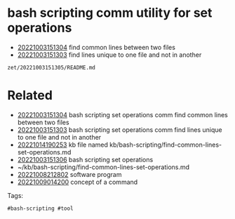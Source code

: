 # bash scripting comm utility for set operations

- [20221003151304](/zet/20221003151304/README.md) find common lines between two files
- [20221003151303](/zet/20221003151303/README.md) find lines unique to one file and not in another

` zet/20221003151305/README.md `

# Related

- [20221003151304](/zet/20221003151304/README.md) bash scripting set operations comm find common lines between two files
- [20221003151303](/zet/20221003151303/README.md) bash scripting set operations comm find lines unique to one file and not in another
- [20221014190253](/zet/20221014190253/README.md) kb file named kb/bash-scripting/find-common-lines-set-operations.md
- [20221003151306](/zet/20221003151306/README.md) bash scripting set operations
- ~/kb/bash-scripting/find-common-lines-set-operations.md
- [20221008212802](/zet/20221008212802/README.md) software program
- [20221009014200](/zet/20221009014200/README.md) concept of a command

Tags:

    #bash-scripting #tool
